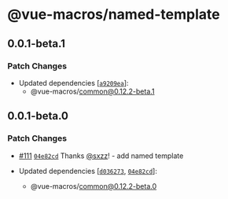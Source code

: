 # @vue-macros/named-template

## 0.0.1-beta.1

### Patch Changes

- Updated dependencies [[`a9209ea`](https://github.com/sxzz/unplugin-vue-macros/commit/a9209ea6ab81e1a15bb4a8fa05e3ca853193dac7)]:
  - @vue-macros/common@0.12.2-beta.1

## 0.0.1-beta.0

### Patch Changes

- [#111](https://github.com/sxzz/unplugin-vue-macros/pull/111) [`04e82cd`](https://github.com/sxzz/unplugin-vue-macros/commit/04e82cd0e9b532e0c15b7f84cc6c8bb0efa1a677) Thanks [@sxzz](https://github.com/sxzz)! - add named template

- Updated dependencies [[`d036273`](https://github.com/sxzz/unplugin-vue-macros/commit/d036273e88368d6b6ef33a31b7bc13f2c0c0f005), [`04e82cd`](https://github.com/sxzz/unplugin-vue-macros/commit/04e82cd0e9b532e0c15b7f84cc6c8bb0efa1a677)]:
  - @vue-macros/common@0.12.2-beta.0

